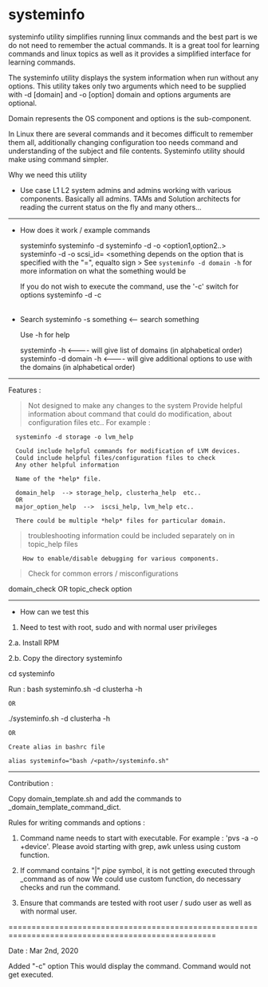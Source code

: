 # systeminfo

systeminfo utility simplifies running linux commands and the best part is we do not need to remember the actual commands.
It is a great tool for learning commands and linux topics as well as it provides a simplified interface for learning commands.

The systeminfo utility displays the system information when run without any options.
This utility takes only two arguments which need to be supplied with -d [domain] and -o [option]
domain and options arguments are optional.

Domain represents the OS component and options is the sub-component.

In Linux there are several commands and it becomes difficult to remember them all, additionally changing configuration too needs command and understanding of the subject and file contents. Systeminfo utility should make using command simpler.

Why we need this utility
- Use case
  L1 L2 system admins and admins working with various components. Basically all admins.
  TAMs and Solution architects for reading the current status on the fly and many others...

-----------------------------------------------------------------------------------------------------------------------------------

- How does it work / example commands

  systeminfo
  systeminfo -d <domain>
  systeminfo -d <domain> -o <option1,option2..>
  systeminfo -d <domain> -o scsi_id=<something>
  <something depends on the option that is specified with the "=", equalto sign >
  See `systeminfo -d domain -h` for more information on what the something would be

  If you do not wish to execute the command, use the '-c' switch for options
    systeminfo -d <domain> -c <option>

- Search
 systeminfo -s something   <-- search something


  Use -h for help
   
  systeminfo -h            <---- will give list of domains (in alphabetical order)
  systeminfo -d domain -h     <---- will give additional options to use with the domains (in alphabetical order)


-----------------------------------------------------------------------------------------------


Features :

> Not designed to make any changes to the system
> Provide helpful information about command that could do modification, about configuration files etc..
  For example :

      systeminfo -d storage -o lvm_help

      Could include helpful commands for modification of LVM devices. 
      Could include helpful files/configuration files to check
      Any other helpful information

	  Name of the *help* file. 

	  domain_help  --> storage_help, clusterha_help  etc..
	  OR
	  major_option_help  -->  iscsi_help, lvm_help etc..

	  There could be multiple *help* files for particular domain.


> troubleshooting information could be included separately on in topic_help files

     	How to enable/disable debugging for various components.

> Check for common errors / misconfigurations
  
  domain_check OR topic_check option

-----------------------------------------------------------------------------------------------


- How can we test this


1. Need to test with root, sudo and with normal user privileges 

2.a. Install RPM 

2.b. Copy the directory systeminfo

  cd systeminfo

  Run :
    bash systeminfo.sh -d clusterha -h

    OR

   ./systeminfo.sh -d clusterha -h

    OR

    Create alias in bashrc file

    alias systeminfo="bash /<path>/systeminfo.sh"

-----------------------------------------------------------------------------------------------

Contribution :


Copy domain_template.sh and add the commands to _domain_template_command_dict.

Rules for writing commands and options :

1. Command name needs to start with executable. For example : 'pvs -a -o +device'. 
   Please avoid starting with grep, awk unless using custom function.

2. If command contains "|" _pipe_ symbol, it is not getting executed through _command as of now
   We could use custom function, do necessary checks and run the command.

3. Ensure that commands are tested with root user / sudo user as well as with normal user.


===================================================================================================

Date : Mar 2nd, 2020

Added "-c" option
This would display the command. Command would not get executed.


